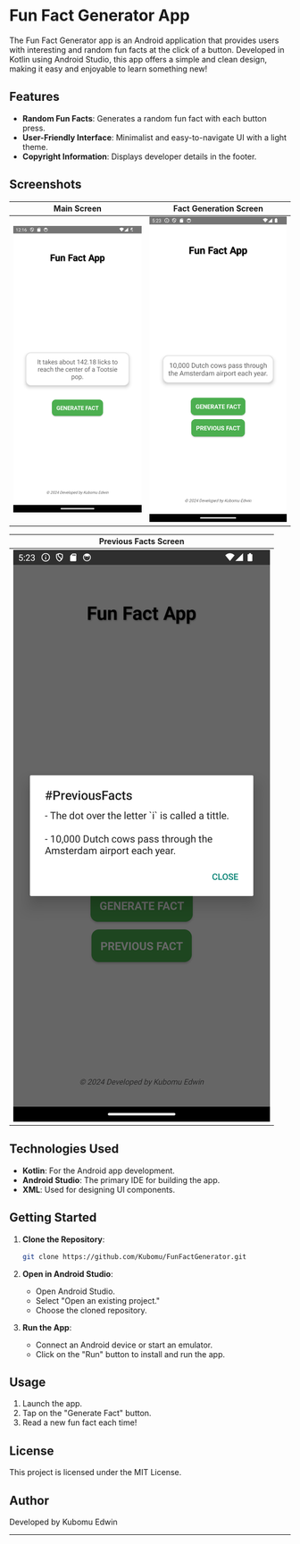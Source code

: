 # Fun Fact Generator App

The Fun Fact Generator app is an Android application that provides users with interesting and random fun facts at the click of a button. Developed in Kotlin using Android Studio, this app offers a simple and clean design, making it easy and enjoyable to learn something new!

## Features

- **Random Fun Facts**: Generates a random fun fact with each button press.
- **User-Friendly Interface**: Minimalist and easy-to-navigate UI with a light theme.
- **Copyright Information**: Displays developer details in the footer.

## Screenshots

| Main Screen            | Fact Generation Screen       |
|------------------------|-----------------------------|
| ![Main Screen](Screenshots/SnapShot.png) | ![Snapshot 1](Screenshots/SnapShot1.png) |

| Previous Facts Screen |
|------------------------|
| ![Snapshot 2](Screenshots/SnapShot2.png) |





## Technologies Used

- **Kotlin**: For the Android app development.
- **Android Studio**: The primary IDE for building the app.
- **XML**: Used for designing UI components.
  
## Getting Started

1. **Clone the Repository**:
   ```bash
   git clone https://github.com/Kubomu/FunFactGenerator.git
   ```
   
2. **Open in Android Studio**:
   - Open Android Studio.
   - Select "Open an existing project."
   - Choose the cloned repository.

3. **Run the App**:
   - Connect an Android device or start an emulator.
   - Click on the "Run" button to install and run the app.

## Usage

1. Launch the app.
2. Tap on the "Generate Fact" button.
3. Read a new fun fact each time!

## License

This project is licensed under the MIT License.

## Author

Developed by Kubomu Edwin

---

